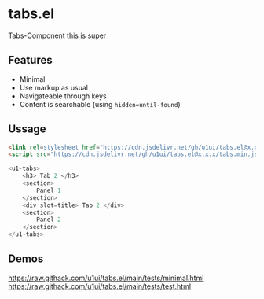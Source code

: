 # tabs.el
Tabs-Component
this is super

## Features
- Minimal
- Use markup as usual
- Navigateable through keys
- Content is searchable (using `hidden=until-found`)


## Ussage

```html
<link rel=stylesheet href="https://cdn.jsdelivr.net/gh/u1ui/tabs.el@x.x.x/tabs.min.css">
<script src="https://cdn.jsdelivr.net/gh/u1ui/tabs.el@x.x.x/tabs.min.js" type=module>

<u1-tabs>
    <h3> Tab 2 </h3>
    <section>
        Panel 1
    </section>
    <div slot=title> Tab 2 </div>
    <section>
        Panel 2
    </section>
</u1-tabs>
```


## Demos
https://raw.githack.com/u1ui/tabs.el/main/tests/minimal.html  
https://raw.githack.com/u1ui/tabs.el/main/tests/test.html  
